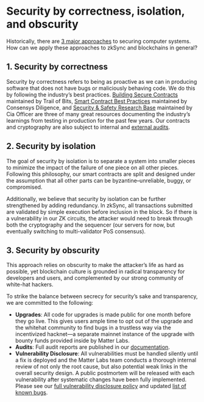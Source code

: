 # Security by correctness, isolation, and obscurity

Historically, there are
[3 major approaches](https://theinvisiblethings.blogspot.com/2008/09/three-approaches-to-computer-security.html) to
securing computer systems. How can we apply these approaches to zkSync and blockchains in general?

## 1. **Security by correctness**

Security by correctness refers to being as proactive as we can in producing software that does not have bugs or
maliciously behaving code. We do this by following the industry’s best practices.
[Building Secure Contracts](https://github.com/crytic/building-secure-contracts) maintained by Trail of Bits,
[Smart Contract Best Practices](https://consensys.github.io/smart-contract-best-practices/) maintained by Consensys
Diligence, and
[Security & Safety Research Base](https://github.com/OffcierCia/ultimate-defi-research-base#security--safety) maintained
by Cia Officer are three of many great resources documenting the industry’s learnings from testing in production for the
past few years. Our contracts and cryptography are also subject to internal and
[external audits](/updates/security-audits.md).

## 2. **Security by isolation**

The goal of security by isolation is to separate a system into smaller pieces to minimize the impact of the failure of
one piece on all other pieces. Following this philosophy, our smart contracts are split and designed under the
assumption that all other parts can be byzantine–unreliable, buggy, or compromised.

Additionally, we believe that security by isolation can be further strengthened by adding redundancy. In zkSync, all
transactions submitted are validated by simple execution before inclusion in the block. So if there is a vulnerability
in our ZK circuits, the attacker would need to break through both the cryptography and the sequencer (our
servers for now, but eventually switching to multi-validator PoS consensus).

## 3. **Security by obscurity**

This approach relies on obscurity to make the attacker’s life as hard as possible, yet blockchain culture is grounded in
radical transparency for developers and users, and complemented by our strong community of white-hat hackers.

To strike the balance between secrecy for security’s sake and transparency, we are committed to the following:

- **Upgrades**: All code for upgrades is made public for one month before they go live. This gives users ample time to
  opt out of the upgrade and the whitehat community to find bugs in a trustless way via the incentivized hacknet—a
  separate mainnet instance of the upgrade with bounty funds provided inside by Matter Labs.
- **Audits**: Full audit reports are published in our [documentation](/updates/security-audits.md).
- **Vulnerability Disclosure**: All vulnerabilities must be handled silently until a fix is deployed and the Matter Labs
  team conducts a thorough internal review of not only the root cause, but also potential weak links in the overall
  security design. A public postmortem will be released with each vulnerability after systematic changes have been fully
  implemented. Please see our [full vulnerability disclosure policy](/dev/security/disclosure.md) and
  updated [list of known bugs](/dev/security/bugs.md).
